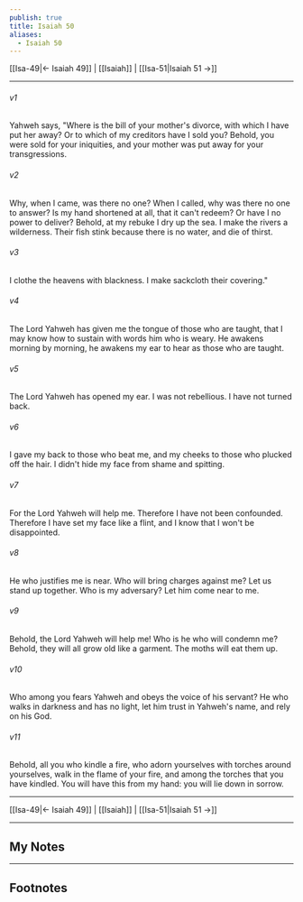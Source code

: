 ```yaml
---
publish: true
title: Isaiah 50
aliases:
  - Isaiah 50
---
```


[[Isa-49|← Isaiah 49]] | [[Isaiah]] | [[Isa-51|Isaiah 51 →]]
***



###### v1 
Yahweh says, "Where is the bill of your mother's divorce, with which I have put her away? Or to which of my creditors have I sold you? Behold, you were sold for your iniquities, and your mother was put away for your transgressions. 

###### v2 
Why, when I came, was there no one? When I called, why was there no one to answer? Is my hand shortened at all, that it can't redeem? Or have I no power to deliver? Behold, at my rebuke I dry up the sea. I make the rivers a wilderness. Their fish stink because there is no water, and die of thirst. 

###### v3 
I clothe the heavens with blackness. I make sackcloth their covering." 

###### v4 
The Lord Yahweh has given me the tongue of those who are taught, that I may know how to sustain with words him who is weary. He awakens morning by morning, he awakens my ear to hear as those who are taught. 

###### v5 
The Lord Yahweh has opened my ear. I was not rebellious. I have not turned back. 

###### v6 
I gave my back to those who beat me, and my cheeks to those who plucked off the hair. I didn't hide my face from shame and spitting. 

###### v7 
For the Lord Yahweh will help me. Therefore I have not been confounded. Therefore I have set my face like a flint, and I know that I won't be disappointed. 

###### v8 
He who justifies me is near. Who will bring charges against me? Let us stand up together. Who is my adversary? Let him come near to me. 

###### v9 
Behold, the Lord Yahweh will help me! Who is he who will condemn me? Behold, they will all grow old like a garment. The moths will eat them up. 

###### v10 
Who among you fears Yahweh and obeys the voice of his servant? He who walks in darkness and has no light, let him trust in Yahweh's name, and rely on his God. 

###### v11 
Behold, all you who kindle a fire, who adorn yourselves with torches around yourselves, walk in the flame of your fire, and among the torches that you have kindled. You will have this from my hand: you will lie down in sorrow.

***
[[Isa-49|← Isaiah 49]] | [[Isaiah]] | [[Isa-51|Isaiah 51 →]]

---
## My Notes

---
## Footnotes